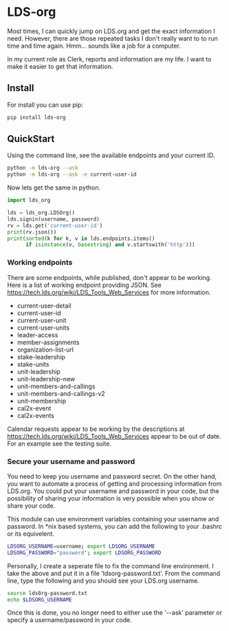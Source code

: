 # LDS-org

Most times, I can quickly jump on LDS.org and get the exact information
I need.  However, there are those repeated tasks I don't really want to
to run time and time again.  Hmm... sounds like a job for a computer.

In my current role as Clerk, reports and information are my life.  I
want to make it easier to get that information.

## Install

For install you can use pip:

```sh
pip install lds-org
```

## QuickStart

Using the command line, see the available endpoints and your current ID.

```sh
python -m lds-org --ask
python -m lds-org --ask -e current-user-id
```

Now lets get the same in python.

```python
import lds_org

lds = lds_org.LDSOrg()
lds.signin(username, password)
rv = lds.get('current-user-id')
print(rv.json())
print(sorted(k for k, v in lds.endpoints.items()
      if isinstance(v, basestring) and v.startswith('http')))
```

### Working endpoints

There are some endpoints, while published, don't appear to be working. Here is a list of working endpoint providing JSON.  See <https://tech.lds.org/wiki/LDS_Tools_Web_Services> for more information.

* current-user-detail
* current-user-id
* current-user-unit
* current-user-units
* leader-access
* member-assignments
* organization-list-url
* stake-leadership
* stake-units
* unit-leadership
* unit-leadership-new
* unit-members-and-callings
* unit-members-and-callings-v2
* unit-membership
* cal2x-event
* cal2x-events

Calendar requests appear to be working by the descriptions at  <https://tech.lds.org/wiki/LDS_Tools_Web_Services> appear to be out of date.  For an example see the testing suite.


### Secure your username and password

You need to keep you username and password secret.  On the other hand,
you want to automate a process of getting and processing information
from LDS.org.  You could put your username and password in your code,
but the possibility of sharing your information is very possible when
you show or share your code.

This module can use environment variables containing your username and
password.  In \*nix based systems, you can add the following to your
.bashrc or its equivelent.

```sh
LDSORG_USERNAME=username; export LDSORG_USERNAME
LDSORG_PASSWORD="password"; export LDSORG_PASSWORD
```

Personally, I create a seperate file to fix the command line environment.
I take the above and put it in a file 'ldsorg-password.txt'.  From the
command line, type the following and you should see your LDS.org username.

```sh
source lds0rg-password.txt
echo $LDSORG_USERNAME
```

Once this is done, you no longer need to either use the '--ask' parameter
or specify a username/password in your code.

